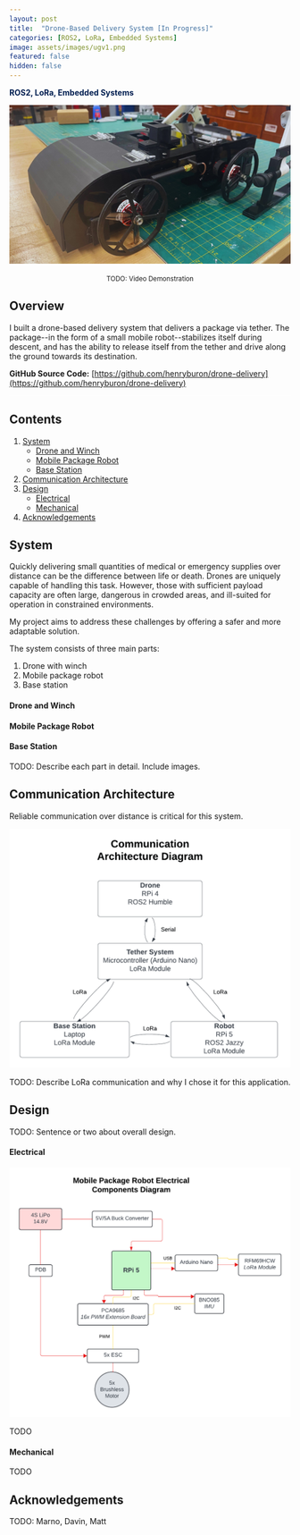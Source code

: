 ```yaml
---
layout: post
title:  "Drone-Based Delivery System [In Progress]"
categories: [ROS2, LoRa, Embedded Systems]
image: assets/images/ugv1.png
featured: false
hidden: false
---
```


**<span style="color:rgb(0, 30, 80)">ROS2, LoRa, Embedded Systems</span>**

<p align="center">
   <img src="/assets/images/ugv1.png" width="800" />
</p>
<center><small>TODO: Video Demonstration</small></center>

## Overview  

I built a drone-based delivery system that delivers a package via tether. The package--in the form of a small mobile robot--stabilizes itself during descent, and has the ability to release itself from the tether and drive along the ground towards its destination.

**GitHub Source Code:** [https://github.com/henryburon/drone-delivery](https://github.com/henryburon/drone-delivery)

<div style="background-color: white; height: 1px;"></div>

## Contents

1. [System](#system)
   - [Drone and Winch](#drone-and-winch)
   - [Mobile Package Robot](#mobile-package-robot)
   - [Base Station](#base-station)
2. [Communication Architecture](#communication-architecture)
3. [Design](#design)
   - [Electrical](#electrical)
   - [Mechanical](#mechanical)
4. [Acknowledgements](#acknowledgements)

## System

Quickly delivering small quantities of medical or emergency supplies over distance can be the difference between life or death. Drones are uniquely capable of handling this task. However, those with sufficient payload capacity are often large, dangerous in crowded areas, and ill-suited for operation in constrained environments.

My project aims to address these challenges by offering a safer and more adaptable solution.

The system consists of three main parts:
1. Drone with winch
2. Mobile package robot
3. Base station

#### Drone and Winch

#### Mobile Package Robot

#### Base Station

TODO: Describe each part in detail. Include images.

## Communication Architecture

Reliable communication over distance is critical for this system.

<p align="center">
   <img src="/assets/images/comm_diag_1.png" width="600" />
</p>

TODO: Describe LoRa communication and why I chose it for this application.

## Design

TODO: Sentence or two about overall design.

#### Electrical

<p align="center">
   <img src="/assets/images/elec_diag_1.png" width="600" />
</p>

TODO

#### Mechanical

TODO

## Acknowledgements

TODO: Marno, Davin, Matt